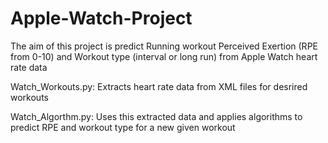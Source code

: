# Apple-Watch-Project

The aim of this project is predict Running workout Perceived Exertion (RPE from 0-10) and Workout type (interval or long run) from Apple Watch heart rate data

Watch_Workouts.py: Extracts heart rate data from XML files for desrired workouts

Watch_Algorthm.py: Uses this extracted data and applies algorithms to predict RPE and workout type for a new given workout

